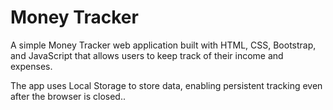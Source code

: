 # Money Tracker

A simple Money Tracker web application built with HTML, CSS, Bootstrap, and JavaScript that allows users to keep track of their income and expenses. 

The app uses Local Storage to store data, enabling persistent tracking even after the browser is closed..
